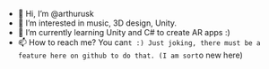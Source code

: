 - 👋 Hi, I’m @arthurusk
- 👀 I’m interested in music, 3D design, Unity.
- 🌱 I’m currently learning Unity and C# to create AR apps :)
- 📫 How to reach me? You can`t :) Just joking, there must be a feature here on github to do that. (I am sort`o new here)

<!---
arthurusk/arthurusk is a ✨ special ✨ repository because its `README.md` (this file) appears on your GitHub profile.
You can click the Preview link to take a look at your changes.
--->

